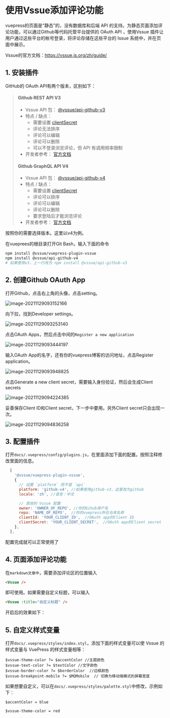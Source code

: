 # 使用Vssue添加评论功能

vuepress的页面是“静态”的，没有数据库和后端 API 的支持。为静态页面添加评论功能，可以通过Github等代码托管平台提供的 OAuth API ，使用Vssue 插件让用户通过这些平台的帐号登录，将评论存储在这些平台的 Issue 系统中，并在页面中展示。

Vssue的官方文档：https://vssue.js.org/zh/guide/

## 1. 安装插件

GitHub的 OAuth API有两个版本，区别如下：

> #### Github REST API V3
>
> - Vssue API 包： [@vssue/api-github-v3](https://www.npmjs.com/package/@vssue/api-github-v3)
> - 特点 / 缺点：
>   - 需要设置 [clientSecret](https://vssue.js.org/zh/options/#clientsecret)
>   - 评论无法排序
>   - 评论可以编辑
>   - 评论可以删除
>   - 可以不登录浏览评论，但 API 有调用频率限制
> - 开发者参考： [官方文档](https://developer.github.com/v3)
>
> #### Github GraphQL API V4
>
> - Vssue API 包： [@vssue/api-github-v4](https://www.npmjs.com/package/@vssue/api-github-v4)
> - 特点 / 缺点：
>   - 需要设置 [clientSecret](https://vssue.js.org/zh/options/#clientsecret)
>   - 评论可以排序
>   - 评论可以编辑
>   - 评论可以删除
>   - 要求登陆后才能浏览评论
> - 开发者参考： [官方文档](https://developer.github.com/v4)

按照你的需要选择版本。这里以v4为例。

在vueprees的根目录打开Git Bash，输入下面的命令

```sh
npm install @vssue/vuepress-plugin-vssue
npm install @vssue/api-github-v4
# 如果使用v3，上一行改为 npm install @vssue/api-github-v3 
```

## 2. 创建Github OAuth App

打开Github，点击右上角的头像，点击setting。

![image-20211129093152166](https://cdn.jsdelivr.net/gh/Master-Frank/Image-hosting/img/202111290931368.png)

向下拉，找到Developer settings。

![image-20211129093253140](https://cdn.jsdelivr.net/gh/Master-Frank/Image-hosting/img/202111290932380.png)

点击OAuth Apps，然后点击中间的`Register a new application`

![image-20211129093444197](https://cdn.jsdelivr.net/gh/Master-Frank/Image-hosting/img/202111290934354.png)

输入OAuth App的名字，还有你的vuepress博客的访问地址，点击Register application。

![image-20211129093948825](https://cdn.jsdelivr.net/gh/Master-Frank/Image-hosting/img/202111290939000.png)

点击Generate a new client secret，需要输入身份验证，然后会生成Client secrets

![image-20211129094224385](https://cdn.jsdelivr.net/gh/Master-Frank/Image-hosting/img/202111290942644.png)

妥善保存Client ID和Client secret，下一步中要用。另外Client secret只会出现一次。

![image-20211129094836258](https://cdn.jsdelivr.net/gh/Master-Frank/Image-hosting/img/202111290948536.png)

## 3. 配置插件

打开`docs/.vuepress/config/plugins.js`，在里面添加下面的配置。按照注释修改里面的信息。

```js
  [
    '@vssue/vuepress-plugin-vssue',
    {
      // 设置 `platform` 而不是 `api`
      platform: 'github-v4', //如果使用github-v3，这里改为github
      locale: 'zh', //语言：中文

      // 其他的 Vssue 配置
      owner: 'OWNER_OF_REPO', //你的Gihub用户名
      repo: 'NAME_OF_REPO',  //你的vuepress所在仓库名称
      clientId: 'YOUR_CLIENT_ID',  //OAuth app的Client ID
      clientSecret: 'YOUR_CLIENT_SECRET',  //OAuth app的Client secret
    },
  ],
```

配置完成就可以正常使用了

## 4. 页面添加评论功能

在`markdown文章中`，需要添加评论区的位置输入

```html
<Vssue />
```

即可使用。如果需要自定义标题，可以输入

```html
<Vssue :title="自定义标题" />
```

开启后的效果如下：

<Vssue />

## 5. 自定义样式变量

打开`docs/.vuepress/styles/index.styl`，添加下面的样式变量可以使 Vssue 的样式变量与 VuePress 的样式变量相等：

```stylus
$vssue-theme-color ?= $accentColor //主题颜色
$vssue-text-color ?= $textColor //文字颜色
$vssue-border-color ?= $borderColor  //边框颜色
$vssue-breakpoint-mobile ?= $MQMobile  // 切换为移动端模式的屏幕宽度
```

如果想要自定义，可以在`docs/.vuepress/styles/palette.styl`中修改，示例如下：

```stylus
$accentColor = blue

$vssue-theme-color = red
```

